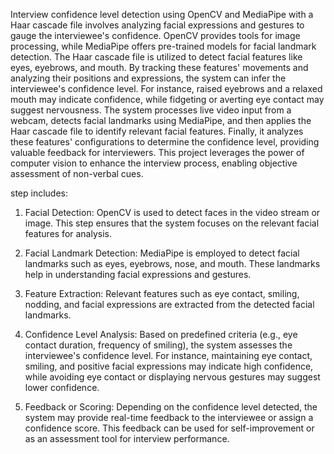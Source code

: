 Interview confidence level detection using OpenCV and MediaPipe with a Haar cascade file involves analyzing facial expressions and gestures to gauge the interviewee's confidence. OpenCV provides tools for image processing, while MediaPipe offers pre-trained models for facial landmark detection. The Haar cascade file is utilized to detect facial features like eyes, eyebrows, and mouth. By tracking these features' movements and analyzing their positions and expressions, the system can infer the interviewee's confidence level. For instance, raised eyebrows and a relaxed mouth may indicate confidence, while fidgeting or averting eye contact may suggest nervousness. The system processes live video input from a webcam, detects facial landmarks using MediaPipe, and then applies the Haar cascade file to identify relevant facial features. Finally, it analyzes these features' configurations to determine the confidence level, providing valuable feedback for interviewers. This project leverages the power of computer vision to enhance the interview process, enabling objective assessment of non-verbal cues.

step includes:
   1) Facial Detection: OpenCV is used to detect faces in the video stream or image. This step ensures that the system focuses on the relevant facial features for analysis.

   2) Facial Landmark Detection: MediaPipe is employed to detect facial landmarks such as eyes, eyebrows, nose, and mouth. These landmarks help in understanding facial expressions and gestures.

   3) Feature Extraction: Relevant features such as eye contact, smiling, nodding, and facial expressions are extracted from the detected facial landmarks.

   4) Confidence Level Analysis: Based on predefined criteria (e.g., eye contact duration, frequency of smiling), the system assesses the interviewee's confidence level. For instance, maintaining eye contact, smiling, and positive facial expressions          may indicate high confidence, while avoiding eye contact or displaying nervous gestures may suggest lower confidence.

   5) Feedback or Scoring: Depending on the confidence level detected, the system may provide real-time feedback to the interviewee or assign a confidence score. This feedback can be used for self-improvement or as an assessment tool for interview            performance.
